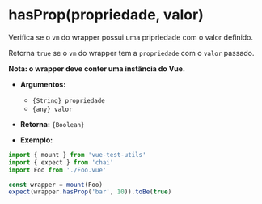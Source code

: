 # hasProp(propriedade, valor)

Verifica se o `vm` do wrapper possui uma pripriedade com o valor definido.

Retorna `true` se o `vm` do wrapper tem a `propriedade` com o `valor` passado.

**Nota: o wrapper deve conter uma instância do Vue.**

- **Argumentos:**
  - `{String} propriedade`
  - `{any} valor`

- **Retorna:** `{Boolean}`

- **Exemplo:**

```js
import { mount } from 'vue-test-utils'
import { expect } from 'chai'
import Foo from './Foo.vue'

const wrapper = mount(Foo)
expect(wrapper.hasProp('bar', 10)).toBe(true)
```
